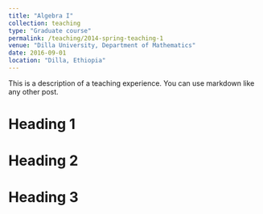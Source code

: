 ```yaml
---
title: "Algebra I"
collection: teaching
type: "Graduate course"
permalink: /teaching/2014-spring-teaching-1
venue: "Dilla University, Department of Mathematics"
date: 2016-09-01
location: "Dilla, Ethiopia"
---
```


This is a description of a teaching experience. You can use markdown like any other post.

Heading 1
======

Heading 2
======

Heading 3
======
